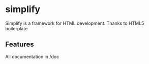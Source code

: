 simplify
========

Simplify is a framework for HTML development.
Thanks to HTML5 boilerplate

## Features
All documentation in /doc
